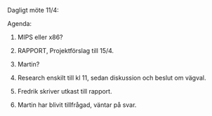 Dagligt möte 11/4:

Agenda:
1. MIPS eller x86?
2. RAPPORT, Projektförslag till 15/4.
3. Martin?

1. Research enskilt till kl 11, sedan diskussion och beslut om vägval.

2. Fredrik skriver utkast till rapport.

3. Martin har blivit tillfrågad, väntar på svar.
